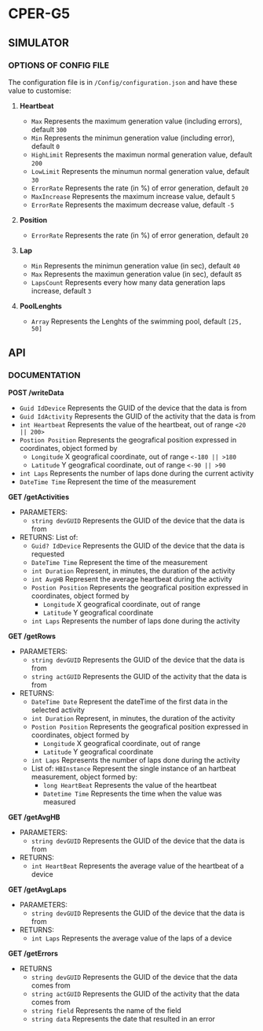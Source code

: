 # CPER-G5

## SIMULATOR

### OPTIONS OF CONFIG FILE
The configuration file is in `/Config/configuration.json` and have these value to customise:

1. **Heartbeat**
   - `Max` Represents the maximum generation value (including errors), default `300`
   - `Min` Represents the minimun generation value (including error), default `0`
   - `HighLimit` Represents the maximun normal generation value, default `200`
   - `LowLimit` Represents the minumun normal generation value, default `30`
   - `ErrorRate` Represents the rate (in %) of error generation, default `20`
   - `MaxIncrease` Represents the maximum increase value, default `5`
   - `ErrorRate` Represents the maximum decrease value, default `-5`
   
2. **Position**
   - `ErrorRate` Represents the rate (in %) of error generation, default `20`
   
3. **Lap**
   - `Min` Represents the minimun generation value (in sec), default `40`
   - `Max` Represents the maximun generation value (in sec), default `85`
   - `LapsCount` Represents every how many data generation laps increase, default `3`
   
4. **PoolLenghts**
   - `Array` Represents the Lenghts of the swimming pool, default `[25, 50]`


## API

### DOCUMENTATION

**POST /writeData**
   - `Guid IdDevice` Represents the GUID of the device that the data is from
   - `Guid IdActivity` Represents the GUID of the activity that the data is from
   - `int Heartbeat` Represents the value of the heartbeat, out of range `<20 || 200>`
   - `Postion Position` Represents the geografical position expressed in coordinates, object formed by
      - `Longitude` X geografical coordinate, out of range `<-180 || >180`
      - `Latitude` Y geografical coordinate, out of range `<-90 || >90`
   - `int Laps` Represents the number of laps done during the current activity
   - `DateTime Time` Represent the time of the measurement  

**GET /getActivities**
- PARAMETERS:
   - `string devGUID` Represents the GUID of the device that the data is from
- RETURNS:
   List of:
   - `Guid? IdDevice` Represents the GUID of the device that the data is requested
   - `DateTime Time` Represent the time of the measurement
   - `int Duration` Represent, in minutes, the duration of the activity
   - `int AvgHB` Represent the average heartbeat during the activity
   - `Postion Position` Represents the geografical position expressed in coordinates, object formed by
      - `Longitude` X geografical coordinate, out of range
      - `Latitude` Y geografical coordinate
   - `int Laps` Represents the number of laps done during the activity
      
**GET /getRows**
- PARAMETERS:
   - `string devGUID` Represents the GUID of the device that the data is from
   - `string actGUID` Represents the GUID of the activity that the data is from
- RETURNS:
   - `DateTime Date` Represent the dateTime of the first data in the selected activity
   - `int Duration` Represent, in minutes, the duration of the activity
   - `Postion Position` Represents the geografical position expressed in coordinates, object formed by
      - `Longitude` X geografical coordinate, out of range
      - `Latitude` Y geografical coordinate
   - `int Laps` Represents the number of laps done during the activity
   - List of: `HBInstance` Represent the single instance of an hartbeat measurement, object formed by:
      - `long HeartBeat` Represents the value of the heartbeat
      - `Datetime Time` Represents the time when the value was measured
            
**GET /getAvgHB**
- PARAMETERS:
  - `string devGUID` Represents the GUID of the device that the data is from
- RETURNS:
  - `int HeartBeat` Represents the average value of the heartbeat of a device

**GET /getAvgLaps**
- PARAMETERS:
  - `string devGUID` Represents the GUID of the device that the data is from
- RETURNS:
  - `int Laps` Represents the average value of the laps of a device

**GET /getErrors**
- RETURNS
  - `string devGUID` Represents the GUID of the device that the data comes from
  - `string actGUID` Represents the GUID of the activity that the data comes from
  - `string field` Represents the name of the field
  - `string data` Represents the date that resulted in an error
   
